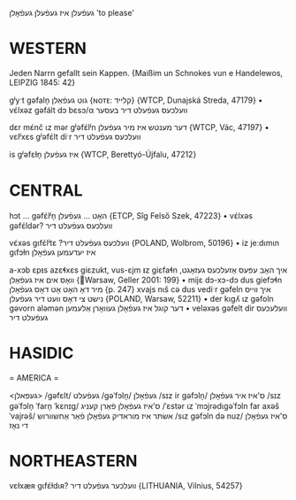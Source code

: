 געפֿעלן
איז געפֿעלן
געפֿאָלן
'to please'

WESTERN
========

Jeden Narrn gefallt sein Kappen.
{Maißim un Schnokes vun e Handelewos, LEIPZIG 1845: 42}

gʲyˑt gəfaln̩ גוט געפֿאַלן {ɴᴏᴛᴇ: קלייד} {WTCP, Dunajská Streda, 47179}
	•	vɛ́lxəz gəfált dɔ bɛsɔ/α וועלכעס געפֿעלט דיר בעסער

dɛr mɛ́nč ɩz mər gʲəfɛ́lʲn דער מענטש איז מיר געפֿעלן {WTCP, Vác, 47197}
	•	vɛlʲxɛs gʲəfɛ́lt diˑr וועלכעס געפֿעלט דיר

is gʲəfɛɫn̩ איז געפֿעלן {WTCP, Berettyó-Újfalu, 47212}

CENTRAL
========

hɔt ... gəfɛ́lʲn̩ האָט ... געפֿעלן {ETCP, Sîg Felső Szek, 47223}
	•	vɛ́lxəs gəfɛ́ldər? וועלכעס געפֿעלט דיר 

vɛ́xəs gɩfɛ́lʲtɛ ?וועלכעס געפֿעלט דיר {POLAND, Wolbrom, 50196}
	•	iz jeːdɩmɩn gɩfɔɫn איז יעדעמען געפֿאָלן

a-xɔb ɛpᵻs azɛɬxɛs giɛzukt, vus-ɛjm ᵻz giɛfaɬn איך האָב עפּעס אַזעלכעס געזאָגט, וואָס אים איז געפֿאַלן {Warsaw, Geller 2001: 199}
	•	mijɛ dɔ-xɔ-dɔ dus giefɔɬn מיר דאָ האָט אָט דאָס געפֿאָלן {p. 247}
xvajs nɩš cə dus vediˑr gəfeln איך ווייס נישט צי דאָס וועט דיר געפֿעלן {POLAND, Warsaw, 52211}
	•	der kɩgʎ ɩz gəfoln gəvorn aləmən דער קוגל איז געפֿאָלן געוואָרן אַלעמען
	•	veləxəs gəfelt dir וועלעכעס געפֿעלט דיר

HASIDIC
=======
= AMERICA = 

<געפאלן>
/gəfɛlt/ געפֿעלט
/gəˈfɔln̩/ געפֿאָלן
/sɪz ir gəfɔln̩/ ס'איז איר געפֿאָלן
/sɪz gəˈfɔln̩ ˈfarn̩ ˈkɛnɪg/ ס'איז געפֿאָלן פֿאַרן קעניג
/ˈɛstər ɩz ˈmɔjrədɩgəˈfɔln far axəšˈvajrəš/ אשׂתּר איז מוראדיק געפֿאָלן פֿאַר אַחשוורוש
/sɩz gəfɔln də nuz/ ס'איז געפֿאָלן די נאָז

NORTHEASTERN
==============

vɛɫxæʀ gɩfɛ́ɫdɩʀ? וועלכער געפֿעלט דיר {LITHUANIA, Vilnius, 54257}